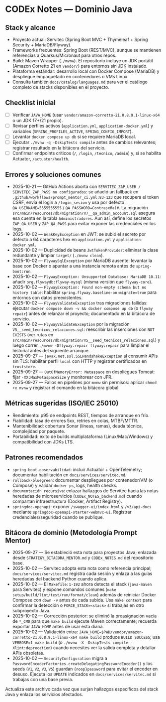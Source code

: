 # CODEx Notes — Dominio Java

## Stack y alcance
- Proyecto actual: Servitec (Spring Boot MVC + Thymeleaf + Spring Security + MariaDB/Flyway).
- Frameworks frecuentes: Spring Boot (REST/MVC), aunque se mantienen referencias a Quarkus/Micronaut para otros repos.
- Build: Maven Wrapper (`./mvnw`). El repositorio incluye un JDK portátil (Amazon Corretto 21 en `vendor/`) para entornos sin JDK instalado.
- Plataforma estándar: desarrollo local con Docker Compose (MariaDB) y despliegue empaquetado en contenedores o VMs Linux.
- Consulta también `docs/catalog/languages.md` para ver el catálogo completo de stacks disponibles en el proyecto.

## Checklist inicial
- [ ] Verificar `JAVA_HOME` (usar `vendor/amazon-corretto-21.0.8.9.1-linux-x64` o un JDK 17+/21 propio).
- [ ] Revisar perfiles activos (`application.yml`, `application-docker.yml`) y variables (`SPRING_PROFILES_ACTIVE`, `SPRING_CONFIG_IMPORT`).
- [ ] Levantar `docker compose up db` si se requiere MariaDB local.
- [ ] Ejecutar `./mvnw -q -DskipTests compile` antes de cambios relevantes; registrar resultado en la bitácora del servicio.
- [ ] Confirmar endpoints críticos (`/`, `/login`, `/tecnico`, `/admin`) y, si se habilita Actuator, `/actuator/health`.

## Errores y soluciones comunes
- 2025-10-21 — GitHub Actions aborta con `SERVITEC_ZAP_USER / SERVITEC_ZAP_PASS no configurados`: se añadió un fallback en `.github/workflows/prompt_mentor_ci.yml:83-123` que recupera el token CSRF, envía el login a `/login_sesion` y usa por defecto `QA_USERNAME=5555555555` / `QA_PASSWORD=Contraseña1#`. La migración `src/main/resources/db/migration/V7__qa_admin_account.sql` asegura esa cuenta en la tabla `Administradores`. Aun así, define los secretos `ZAP_QA_USER` y `ZAP_QA_PASS` para evitar exponer las credenciales en los logs.
- 2025-10-02 — `WeakKeyException` en JWT: se subió el secreto por defecto a 64 caracteres hex en `application.yml` y `application-docker.yml`.
- 2025-10-02 — Duplicidad de beans `JwtTokenProvider`: eliminar la clase redundante y limpiar `target/` (`./mvnw clean`).
- 2025-10-02 — `FlywaySqlException` por MariaDB ausente: levantar la base con Docker o apuntar a una instancia remota antes de `spring-boot:run`.
- 2025-10-02 — `FlywayException: Unsupported Database: MariaDB 10.11`: añadir `org.flywaydb:flyway-mysql` (misma versión que `flyway-core`).
- 2025-10-02 — `FlywayException: Found non-empty schema but no history table`: habilitar `spring.flyway.baseline-on-migrate=true` para entornos con datos preexistentes.
- 2025-10-02 — `FlywayValidateException` tras migraciones fallidas: ejecutar `docker compose down -v && docker compose up db` (o `flyway repair`) antes de relanzar el proyecto; documentado en la bitácora de servicio.
- 2025-10-02 — `FlywayValidateException` por la migración `V5__seed_tecnicos_relaciones.sql`: reescribir las inserciones con `NOT EXISTS` (ver rutas en `src/main/resources/db/migration/V5__seed_tecnicos_relaciones.sql`) y luego correr `./mvnw -Dflyway.repair flyway:repair` para limpiar el historial antes del siguiente arranque.
- 2025-09-27 — `javax.net.ssl.SSLHandshakeException` al consumir APIs sin TLS: habilitar perfil `local` con HTTP y registrar certificados en `truststore`.
- 2025-09-27 — `OutOfMemoryError: Metaspace` en despliegues Tomcat: fijar `-XX:MaxMetaspaceSize` y monitorear con JFR.
- 2025-09-27 — Fallos en pipelines por `mvnw` sin permisos: aplicar `chmod +x mvnw` y registrar el comando en la bitácora global.

## Métricas sugeridas (ISO/IEC 25010)
- Rendimiento: p95 de endpoints REST, tiempos de arranque en frío.
- Fiabilidad: tasa de errores 5xx, retries en colas, MTBF/MTTR.
- Mantenibilidad: cobertura Sonar (líneas, ramas), deuda técnica, complejidad por paquete.
- Portabilidad: éxito de builds multiplataforma (Linux/Mac/Windows) y compatibilidad con JDKs LTS.

## Patrones recomendados
- `spring-boot-observabilidad`: incluir Actuator + OpenTelemetry; documentar habilitación en `docs/services/servitec.md`.
- `rollback-bluegreen`: documentar despliegues por contenedor/VM (o Compose) y validar `docker ps`, logs, health checks.
- `documentación recursiva`: enlazar hallazgos de Servitec hacia las notas heredadas de microservicios (`CODEx_NOTES_backend.md`) cuando compartan infraestructura (Docker, Artifact Registry).
- `springdoc-openapi`: exponer `/swagger-ui/index.html` y `/v3/api-docs` mediante `springdoc-openapi-starter-webmvc-ui`. Registrar credenciales/seguridad cuando se publique.

## Bitácora de dominio (Metodología Prompt Mentor)
- 2025-09-27 — Se estableció esta nota para proyectos Java; enlazada desde `STRATEGY_BITACORA_MENTOR.md` y `CODEx_NOTES.md` del repositorio base.
- 2025-10-02 — Servitec adopta esta nota como referencia principal; `docs/services/servitec.md` registra cada sesión y enlaza a las guías heredadas del backend Python cuando aplica.
- 2025-10-02 — El `Makefile:1-192` ahora detecta el stack (`java-maven` para Servitec) y expone comandos comunes (`make setup/build/lint/test/run/format/clean`) además de reiniciar Docker Compose con `down -v` antes de cada subida. Usa `make context` para confirmar la detección o `FORCE_STACK=<stack>` si trabajas en otro subproyecto Java.
- 2025-10-02 — Corrección posterior: se eliminó la preasignación vacía de `*_CMD` para que `make build` ejecute Maven correctamente; recuerda exportar `JAVA_HOME` antes de usar esta diana.
- 2025-10-02 — Validación extra: `JAVA_HOME=$PWD/vendor/amazon-corretto-21.0.8.9.1-linux-x64 make build` produce `BUILD SUCCESS`; usa `VERBOSE=1 make build` (o `./mvnw -X -DskipTests compile -Xlint:deprecation`) cuando necesites ver la salida completa y detallar APIs obsoletas.
- 2025-10-02 — `SecurityConfiguration` migra a `PasswordEncoderFactories.createDelegatingPasswordEncoder()` y los seeds (`V1`, `V2`, `V3`, `V5`) guardan `{noop}password` para evitar el encoder en desuso. Ejecuta los `UPDATE` indicados en `docs/services/servitec.md` si trabajas con una base previa.

Actualiza este archivo cada vez que surjan hallazgos específicos del stack Java y enlaza los servicios afectados.
